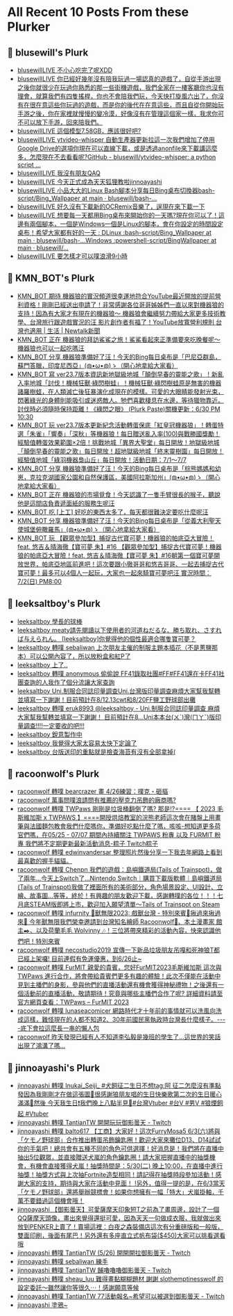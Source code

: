 # All Recent 10 Posts From these Plurker

## 📰 blusewill's Plurk

- [blusewillLIVE 不小心吃完了呢XDD](/p/pak0a0)
- [blusewillLIVE 你已經好幾年沒有陪我玩過一場認真的遊戲了，自從手游出現之後你就很少在玩過你熟悉的那一些街機遊戲，我們全家在一樓客廳你也沒有理會，就算我們有四隻搖桿，你也不會陪我們玩，今天快打旋風六出了，你沒有在很在意這些你玩過的遊戲，而是你的後代在在意這些，而且自從你開始玩手游之後，你在家裡就慢慢的變冷漠，好像沒有在管理這個家一樣，我求你可不可以放下手游，回來陪我們。](/p/paki6n)
- [blusewillLIVE 這個模型7.58GB，應該很好吧?](/p/pamm0j)
- [blusewillLIVE ytvideo-whisper 自動生產器更新拉這一次我們增加了停用Google Drive的選項你現在可以直線下載，或是透過anonfile來下載講這麼多，怎麼現在不去看看呢?GitHub - blusewill/ytvideo-whisper: a python script ...](/p/pan44l)
- [blusewillLIVE 我沒有朋友QAQ](/p/parb7v)
- [blusewillLIVE 今天正式成為天天狐狸教啦jinnoayashi](/p/pas1ir)
- [blusewillLIVE 小品大大的Linux Bash腳本分享每日Bing桌布切換器bash-script/Bing_Wallpaper at main · blusewill/bash-...](/p/pattj5)
- [blusewillLIVE 好久沒有下載新的OCRemix音樂了，逞現在來下載一下](/p/patu6t)
- [blusewillLIVE 想要每一天都用Bing桌布來開始你的一天嗎?現在你可以了！這邊有兩個腳本，一個是Windows一個是Linux的腳本，會在你設定的時間設定桌布！希望大家都有好的一天 : DLinux :bash-script/Bing_Wallpaper at main · blusewill/bash-...Windows :powershell-script/BingWallpaper at main · blusewill/...](/p/pauo0w)
- [blusewillLIVE 要怎樣才可以噗浪滑9小時](/p/pav66o)

## 📰 KMN_BOT's Plurk

- [KMN_BOT 期待 機器狼的實況頻道很幸運地符合YouTube最近開放的提前營利資格！剛剛已經送出申請了！非常感謝各位哥哥姊姊們一直以來對機器狼的支持！因為有大家才有現在的機器狼～ 機器狼會繼續努力帶給大家更多技術教學、台灣旅行跟遊戲實況的汪 影片創作者有福了！YouTube放寬營利規則 台灣也適用 | 生活 | Newtalk新聞](/p/paxn7k)
- [KMN_BOT 正在 機器狼的拜訪鯊鯊之旅！鯊鯊看起來正準備要來吃晚餐呢～ 機器狼也可以一起吃嗎汪](/p/payjkk)
- [KMN_BOT 分享 機器狼準備好了汪！今天的Bing每日桌布是「巴尼亞群島，蘇門答臘，印度尼西亞」(◍•ω•◍)ゝ（開心地拿給大家看）](/p/payznz)
- [KMN_BOT 寫 ver23.7版本資訊新地獄級地城「顛倒早春的靈能之歌」！新亂入率地城「討伐！機械狂獸‧綠閃樹蛙」！機械狂獸‧綠閃樹蛙原是無害的機器諸羅樹蛙，在人類滅亡後狂暴演化成現在的模樣。可愛的大眼睛能發射光束，閃著綠光的身體則能吸引或迷惑敵人。牠們喜歡棲息在水邊，等待獵物靠近。討伐時必須隨時保持距離！《綠閃之眼》 (Plurk Paste)關機更新：6/30 PM 10:30](/p/pb085b)
- [KMN_BOT 玩 ver23.7版本更新紀念活動轉蛋保底「紅皇冠機器狼」！轉蛋特選「朱雀」「響奏」「深秋」等機器狼！每日贈送亂入率(100)與戰勝國獎勵！經驗值轉蛋效果範圍×2倍！挑戰地城「異界大聖堂」每日開放！地獄級地城「顛倒早春的靈能之歌」每日開放！超地獄級地城「終末靈樹園」每日開放！經驗值地城「綠羽機器梟山丘」每日開放！活動日期：7/1～7/7](/p/pb08fk)
- [KMN_BOT 分享 機器狼準備好了汪！今天的Bing每日桌布是「棕熊媽媽和幼崽，克拉克湖國家公園和自然保護區，美國阿拉斯加州」(◍•ω•◍)ゝ（開心地拿給大家看）](/p/pb0czb)
- [KMN_BOT 正在 機器狼的市場覓食！今天認識了一隻手臂很長的猴子，聽說他是這間店負責遞面紙的服務生呢汪](/p/pb1d10)
- [KMN_BOT 吃 [上工] 好吃的東西太多了，每天都很難決定要吃什麼呢汪](/p/pb1q9k)
- [KMN_BOT 分享 機器狼準備好了汪！今天的Bing每日桌布是「從義大利聖天使城堡俯瞰羅馬」(◍•ω•◍)ゝ（開心地拿給大家看）](/p/pb1qxl)
- [KMN_BOT 玩 【觀眾參加型】捕捉古代寶可夢！機器狼的帕底亞大冒險！feat. 悠吉＆晴海徹【寶可夢 朱】#16 【觀眾參加型】捕捉古代寶可夢！機器狼的帕底亞大冒險！feat. 悠吉＆晴海徹【寶可夢 朱】#16朝第一個寶可夢開放世界，帕底亞地區前進吧！這次要跟小徹哥哥和悠吉哥哥、一起去捕捉古代寶可夢！最多可以4個人一起玩，大家也一起來騎寶可夢吧汪 實況時間：7/2(日) PM8:00](/p/pb2rt1)

## 📰 leeksaltboy's Plurk

- [leeksaltboy 學長的球棒](/p/paxw7u)
- [leeksaltboy meaty請先閱讀以下使用者的河道ねだるな、勝ち取れ、さすれば与えられん。 [leeksaltboy]你覺得他的個性最適合哪隻寶可夢？](/p/pay0t0)
- [leeksaltboy 轉噗 sebaliwan 上次朋友主催的制服主題本插花（不是蔥鹽那本）可以公開內容了，所以放粉盒和紅P了](/p/pb0bqn)
- [leeksaltboy 上了..](/p/pb1svr)
- [leeksaltboy 轉噗 anonymous 偷偷說 FF41錄取社團#FF#FF41還在卡FF41社團查詢的人我作了個分流讓大家查詢](/p/pb1uyy)
- [leeksaltboy Uni.制服合同誌印量調查Uni.台灣版印量調查麻煩大家幫我幫轉並填寫一下謝謝！目前預計在8/12.13cwt和8/20FF鹽工野球部出攤](/p/pb2hpu)
- [leeksaltboy 轉噗 eruk8993 @leeksaltboy - Uni.制服合同誌印量調查 麻煩大家幫我幫轉並填寫一下謝謝！ 目前預計在8...Uni本本台(ㄨˊ)灣(ㄇㄚˇ)版印量調查!!!!一定要收的吧!!!](/p/pb2i6m)
- [leeksaltboy 銳意製作中](/p/pb3nct)
- [leeksaltboy 我覺得大家太容易太快下定論了](/p/pb3sv0)
- [leeksaltboy 台版送印的重點就是檢查海苔有沒有全部拿掉(](/p/pb40ks)

## 📰 racoonwolf's Plurk

- [racoonwolf 轉噗 bearcrazer 畫 4/26練習：撲克・砸摳](/p/pa6u0t)
- [racoonwolf 萬事問噗浪請問有推薦的壓克力吊飾的廠商嗎?](/p/pa734b)
- [racoonwolf 轉噗 TWPaws 剛剛是垃圾桶翻倒了嗎? 那是!?==== 【 2023 毛斯維加斯 x TWPAWS 】====開授烘焙教室的浣熊老師這次會在賭盤上用畫筆與法國麵包教會我們什麼嗎你，準備好吃點什麼了嗎，咳咳-想知道更多荷官們嗎，在05/25 - 07/07 期間內持續關注 TWPAWS 粉專 以及 FURMIT 粉專 我們將不定期更新最新活動消息-粽子 Twitch粽子](/p/pa8vdw)
- [racoonwolf 轉噗 edwinvandersar 整理照片然後分享一下我去年網路上看到最喜歡的握手貓貓。](/p/paebi7)
- [racoonwolf 轉噗 Chenpn 我們的遊戲：島嶼鐵道局(Tails of Trainspot)，做了兩年...今天上Switch了...Nintendo Switch｜購買下載版軟體｜島嶼鐵道局(Tails of Trainspot)我做了裡面所有的美術部分，角色場景設定、UI設計、立繪、故事圖...等等，終於！有興趣的朋友歡迎下載，感謝轉噗的各位！！！七月底STEAM版即將上市，歡迎加入願望清單～Tails of Trainspot on Steam](/p/paibwa)
- [racoonwolf 轉噗 infurnity 🏮獸無限2023: 戲獸台灣 - 特別來賓🏮揪過來揪過來📣 今年獸無限我們榮幸邀請到台灣知名繪師 Racoonwolf🎨、本土漫畫家 館主✒️、以及荷蘭毛毛 Wolvinny 🎶！三位將帶來精彩的活動內容，快來認識他們吧！特別來賓](/p/pak2hl)
- [racoonwolf 轉噗 necostudio2019 宣傳一下新品垃圾朋友吊嘎和死神狼T都已經上架囉! 目前連假有免運優惠，到6/26止~](/p/parrrx)
- [racoonwolf 轉噗 FurMIT 親愛的貴賓，您好FurMIT2023毛斯維加斯 這次與 TWPaws 進行合作，將會帶給貴賓們更多有趣的體驗！此次不僅能在活動中見到主播們的身影，參與他們的直播活動還有機會獲得神秘禮物！之後還有一個活動前的直播活動，敬請期待！究竟與哪些主播們合作了呢? 詳細資料請至官方網頁查看：TWPaws – FurMIT 2023](/p/patmey)
- [racoonwolf 轉噗 lunaseacomicer 網路時代才十年前的事情就可以洗風向洗成這樣，難怪現在的人都不知道2、30年前國民黨執政時台灣長什麼樣子。----底下會拉這麼長一串的懶人包](/p/pay509)
- [racoonwolf 昨天發現已經有人不知道李弘毅是幾班的學生了...這世界的笑話出現了鴻溝了嗎...](/p/pb0w2i)

## 📰 jinnoayashi's Plurk

- [jinnoayashi 轉噗 Inukai_Seiji_ #犬飼征二生日不想tag:阿 征二怎麼沒有準點發因為我剛剛才在做這張圖🫠很感謝狼朋友唱的生日快樂歌第二次的生日暖心滿滿🧡然後 今天我生日❗️我們晚上八點半見🎉#台灣Vtuber #台V #男V #狼煙飼起 #Vtuber](/p/p8zr8k)
- [jinnoayashi 轉噗 TantianTW 開開玩玩御影曇天 - Twitch](/p/p9bosm)
- [jinnoayashi 轉噗 balto617 【工商】大家好！這次FurryMosa5 6/3(六)將與「ケモノ野球部」合作推出轉蛋吊飾鑰匙圈！歡迎大家來攤位D13、D14試試你的手氣吧！總共會有五種不同的角色可供選擇！好消息是！我們將在直播中抽出5位觀眾，並直接贈送犬嵐的角色鑰匙圈！請大家把握直播中的抽獎機會，有機會直接獲得犬嵐！抽獎時間是：5/30(二) 晚上10:00，在直播中進行抽獎！抽獎方式與上次抽Fortnite造型相同！請記得在抽獎時段參加活動！感謝大家的支持，期待與大家在活動中見面！ !另外，值得一提的是，在6/3當天「ケモノ野球部」還將舉辦競標會！如果你想擁有一幅「特大」犬嵐掛軸，千萬不要錯過這個機會哦！](/p/p9h42x)
- [jinnoayashi 【御影曇天】可愛薩摩天印象短T之前為了畫周邊，設計了一個QQ薩摩天頭像，畫出來覺得還挺可愛，因為天天一句做成衣服，我就做出來放到PENKER上賣了！賣場這裡：白夜之森裝備店這次有分重磅版和一般版，雙面印刷，後面有尾巴！另外還有多座直立式帆布袋($450)大家可以挑看選看哦](/p/p9ltwa)
- [jinnoayashi 轉噗 TantianTW (5/26) 開開開拉御影曇天 - Twitch](/p/p9pz22)
- [jinnoayashi 轉噗 sebaliwan 練手](/p/p9shul)
- [jinnoayashi 轉噗 TantianTW 餔嚕嚕嚕御影曇天 - Twitch](/p/padoxl)
- [jinnoayashi 轉噗 sheau_luu 難得畫黏糊糊題材 謝謝 slothemptinesswolf 的設定委託～雖然讓你等很久⋯！感謝願意等候](/p/paiyit)
- [jinnoayashi 轉噗 TantianTW 77活動報名~希望可以被選到御影曇天 - Twitch](/p/pakck6)
- [jinnoayashi 塗鴉~](/p/pakem5)

